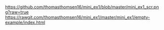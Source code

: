 https://github.com/thomasthomsen16/mini_ex1/blob/master/mini_ex1_scr.png?raw=true
https://rawgit.com/thomasthomsen16/mini_ex1/master/mini_ex1/empty-example/index.html
